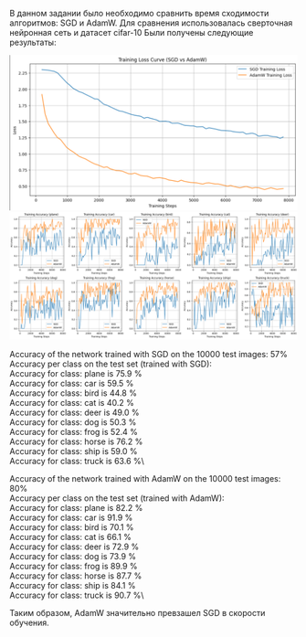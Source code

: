 В данном задании было необходимо сравнить время сходимости алгоритмов: SGD и AdamW. Для сравнения использовалась сверточная нейронная сеть и датасет cifar-10
Были получены следующие результаты:

![Learning curve](./convergence.png)
![Learning curve by classes](./class_convergence.png)

Accuracy of the network trained with SGD on the 10000 test images: 57%\
Accuracy per class on the test set (trained with SGD):\
Accuracy for class: plane is 75.9 %\
Accuracy for class: car   is 59.5 %\
Accuracy for class: bird  is 44.8 %\
Accuracy for class: cat   is 40.2 %\
Accuracy for class: deer  is 49.0 %\
Accuracy for class: dog   is 50.3 %\
Accuracy for class: frog  is 52.4 %\
Accuracy for class: horse is 76.2 %\
Accuracy for class: ship  is 59.0 %\
Accuracy for class: truck is 63.6 %\

Accuracy of the network trained with AdamW on the 10000 test images: 80%\
Accuracy per class on the test set (trained with AdamW):\
Accuracy for class: plane is 82.2 %\
Accuracy for class: car   is 91.9 %\
Accuracy for class: bird  is 70.1 %\
Accuracy for class: cat   is 66.1 %\
Accuracy for class: deer  is 72.9 %\
Accuracy for class: dog   is 73.9 %\
Accuracy for class: frog  is 89.9 %\
Accuracy for class: horse is 87.7 %\
Accuracy for class: ship  is 84.1 %\
Accuracy for class: truck is 90.7 %\

Таким образом, AdamW значительно превзашел SGD в скорости обучения.
